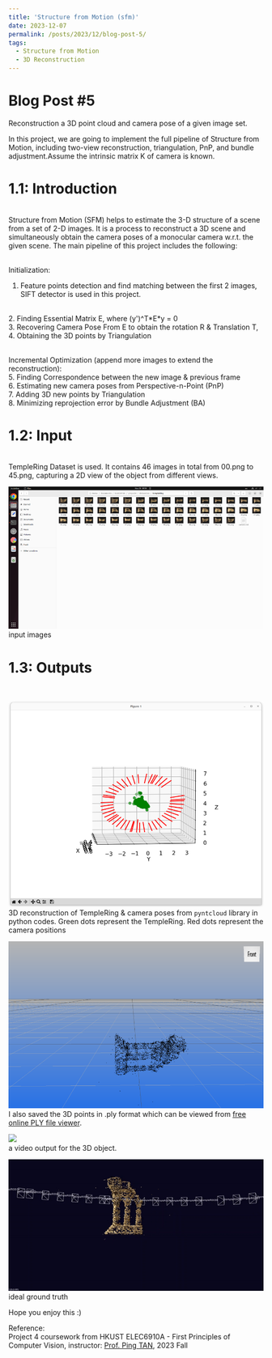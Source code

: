 ```yaml
---
title: 'Structure from Motion (sfm)'
date: 2023-12-07
permalink: /posts/2023/12/blog-post-5/
tags:
  - Structure from Motion
  - 3D Reconstruction
---
```


Blog Post #5
======
Reconstruction a 3D point cloud and camera pose of a given image set. 

In this project, we are going to implement the full pipeline of Structure from Motion, including two-view reconstruction, triangulation, PnP, and bundle adjustment.Assume the intrinsic matrix K of camera is known.

1.1: Introduction 
======
<br>
Structure from Motion (SFM) helps to estimate the 3-D structure of a scene from a set of 2-D images. It is a process to reconstruct a 3D scene and simultaneously obtain the camera poses of a monocular camera w.r.t. the given scene. The main pipeline of this project includes the following:
<br>
<br>

Initialization:
<br>
1.  Feature points detection and find matching between the first 2 images, SIFT detector is used in this project.
<br>
2.  Finding Essential Matrix E, where (y')^T*E*y = 0
<br>
3.  Recovering Camera Pose From E to obtain the rotation R & Translation T, 
<br>
4.  Obtaining the 3D points by Triangulation
<br>
<br>

Incremental Optimization (append more images to extend the reconstruction):
<br>
5.  Finding Correspondence between the new image & previous frame
<br>
6.  Estimating new camera poses from Perspective-n-Point (PnP)
<br>
7.  Adding 3D new points  by Triangulation
<br>
8.  Minimizing reprojection error by Bundle Adjustment (BA)
<br>

1.2: Input
======
<br>
TempleRing Dataset is used. It contains 46 images in total from 00.png to 45.png, capturing a 2D view of the object from different views.

![](/images/post5-1.png)
<br> input images

1.3: Outputs
======
<br>

![](/images/post5-2.png)
<br> 3D reconstruction of TempleRing & camera poses from `pyntcloud` library in python codes. Green dots represent the TempleRing. Red dots represent the camera positions

![](/images/post5-3.png)
<br> I also saved the 3D points in .ply format which can be viewed from [free online PLY file viewer](https://products.aspose.app/3d/viewer/ply). 

![](/images/post5-4.gif)
<br> a video output for the 3D object.

![](/images/post5-5.gif)
<br> ideal ground truth



Hope you enjoy this :)

Reference:<br>
Project 4 coursework from HKUST ELEC6910A - First Principles of Computer Vision, instructor: [Prof. Ping TAN](https://facultyprofiles.hkust.edu.hk/profiles.php?profile=ping-tan-pingtan), 2023 Fall
